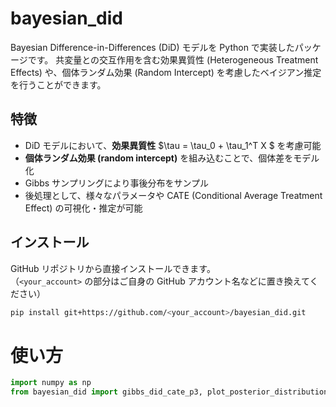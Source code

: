 # bayesian_did

Bayesian Difference-in-Differences (DiD) モデルを Python で実装したパッケージです。
共変量との交互作用を含む効果異質性 (Heterogeneous Treatment Effects) や、個体ランダム効果 (Random Intercept) を考慮したベイジアン推定を行うことができます。

## 特徴

- DiD モデルにおいて、**効果異質性** $\tau = \tau_0 + \tau_1^T X $ を考慮可能
- **個体ランダム効果 (random intercept)** を組み込むことで、個体差をモデル化
- Gibbs サンプリングにより事後分布をサンプル
- 後処理として、様々なパラメータや CATE (Conditional Average Treatment Effect) の可視化・推定が可能

## インストール

GitHub リポジトリから直接インストールできます。  
（`<your_account>` の部分はご自身の GitHub アカウント名などに置き換えてください）

```bash
pip install git+https://github.com/<your_account>/bayesian_did.git
```

# 使い方
```python
import numpy as np
from bayesian_did import gibbs_did_cate_p3, plot_posterior_distributions
```



